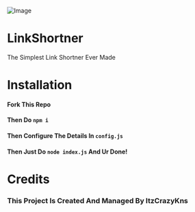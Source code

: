 ![Image](https://media.discordapp.net/attachments/1075348295641223298/1079481895953379359/image.png)
# LinkShortner
 The Simplest Link Shortner Ever Made
# Installation
#### Fork This Repo
#### Then Do `npm i`
#### Then Configure The Details In `config.js`
#### Then Just Do `node index.js` And Ur Done!
# Credits
### This Project Is Created And Managed By ItzCrazyKns
